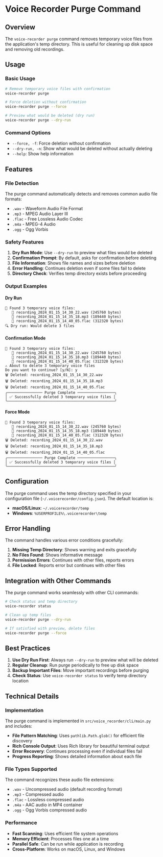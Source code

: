 # Voice Recorder Purge Command

## Overview

The `voice-recorder purge` command removes temporary voice files from the application's temp directory. This is useful for cleaning up disk space and removing old recordings.

## Usage

### Basic Usage

```bash
# Remove temporary voice files with confirmation
voice-recorder purge

# Force deletion without confirmation
voice-recorder purge --force

# Preview what would be deleted (dry run)
voice-recorder purge --dry-run
```

### Command Options

- `--force, -f`: Force deletion without confirmation
- `--dry-run, -n`: Show what would be deleted without actually deleting
- `--help`: Show help information

## Features

### File Detection

The purge command automatically detects and removes common audio file formats:
- `.wav` - Waveform Audio File Format
- `.mp3` - MPEG Audio Layer III
- `.flac` - Free Lossless Audio Codec
- `.m4a` - MPEG-4 Audio
- `.ogg` - Ogg Vorbis

### Safety Features

1. **Dry Run Mode**: Use `--dry-run` to preview what files would be deleted
2. **Confirmation Prompt**: By default, asks for confirmation before deleting
3. **File Information**: Shows file names and sizes before deletion
4. **Error Handling**: Continues deletion even if some files fail to delete
5. **Directory Check**: Verifies temp directory exists before proceeding

### Output Examples

#### Dry Run
```
📁 Found 3 temporary voice files:
   📄 recording_2024_01_15_14_30_22.wav (245760 bytes)
   📄 recording_2024_01_15_14_35_18.mp3 (189440 bytes)
   📄 recording_2024_01_15_14_40_05.flac (312320 bytes)
🔍 Dry run: Would delete 3 files
```

#### Confirmation Mode
```
📁 Found 3 temporary voice files:
   📄 recording_2024_01_15_14_30_22.wav (245760 bytes)
   📄 recording_2024_01_15_14_35_18.mp3 (189440 bytes)
   📄 recording_2024_01_15_14_40_05.flac (312320 bytes)
⚠️ About to delete 3 temporary voice files
Do you want to continue? [y/N]: y
🗑️ Deleted: recording_2024_01_15_14_30_22.wav
🗑️ Deleted: recording_2024_01_15_14_35_18.mp3
🗑️ Deleted: recording_2024_01_15_14_40_05.flac
╭──────────────── Purge Complete ─────────────────╮
│ ✅ Successfully deleted 3 temporary voice files │
╰─────────────────────────────────────────────────╯
```

#### Force Mode
```
📁 Found 3 temporary voice files:
   📄 recording_2024_01_15_14_30_22.wav (245760 bytes)
   📄 recording_2024_01_15_14_35_18.mp3 (189440 bytes)
   📄 recording_2024_01_15_14_40_05.flac (312320 bytes)
🗑️ Deleted: recording_2024_01_15_14_30_22.wav
🗑️ Deleted: recording_2024_01_15_14_35_18.mp3
🗑️ Deleted: recording_2024_01_15_14_40_05.flac
╭──────────────── Purge Complete ─────────────────╮
│ ✅ Successfully deleted 3 temporary voice files │
╰─────────────────────────────────────────────────╯
```

## Configuration

The purge command uses the temp directory specified in your configuration file (`~/.voicerecorder/config.json`). The default location is:

- **macOS/Linux**: `~/.voicerecorder/temp`
- **Windows**: `%USERPROFILE%\.voicerecorder\temp`

## Error Handling

The command handles various error conditions gracefully:

1. **Missing Temp Directory**: Shows warning and exits gracefully
2. **No Files Found**: Shows informative message
3. **Permission Errors**: Continues with other files, reports errors
4. **File Locked**: Reports error but continues with other files

## Integration with Other Commands

The purge command works seamlessly with other CLI commands:

```bash
# Check status and temp directory
voice-recorder status

# Clean up temp files
voice-recorder purge --dry-run

# If satisfied with preview, delete files
voice-recorder purge --force
```

## Best Practices

1. **Use Dry Run First**: Always run `--dry-run` to preview what will be deleted
2. **Regular Cleanup**: Run purge periodically to free up disk space
3. **Backup Important Files**: Move important recordings before purging
4. **Check Status**: Use `voice-recorder status` to verify temp directory location

## Technical Details

### Implementation

The purge command is implemented in `src/voice_recorder/cli/main.py` and includes:

- **File Pattern Matching**: Uses `pathlib.Path.glob()` for efficient file discovery
- **Rich Console Output**: Uses Rich library for beautiful terminal output
- **Error Recovery**: Continues processing even if individual files fail
- **Progress Reporting**: Shows detailed information about each file

### File Types Supported

The command recognizes these audio file extensions:
- `.wav` - Uncompressed audio (default recording format)
- `.mp3` - Compressed audio
- `.flac` - Lossless compressed audio
- `.m4a` - AAC audio in MP4 container
- `.ogg` - Ogg Vorbis compressed audio

### Performance

- **Fast Scanning**: Uses efficient file system operations
- **Memory Efficient**: Processes files one at a time
- **Parallel Safe**: Can be run while application is recording
- **Cross-Platform**: Works on macOS, Linux, and Windows 